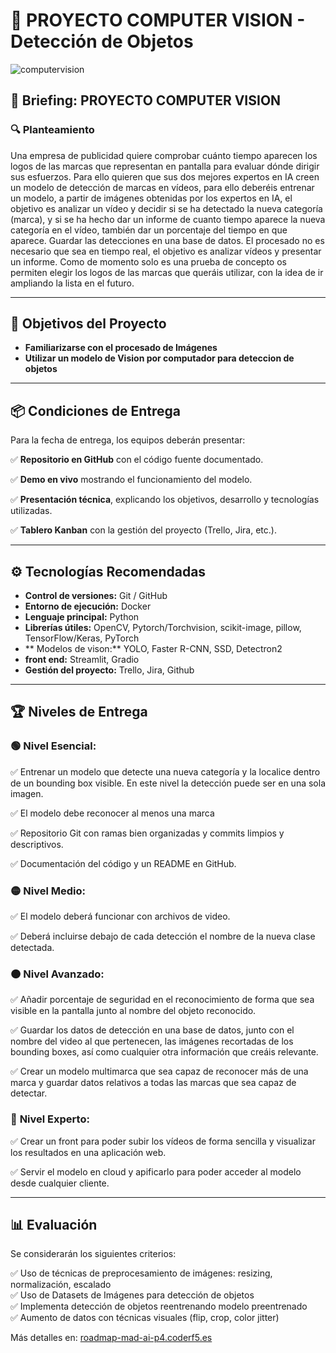 # 🚀 PROYECTO COMPUTER VISION - Detección de Objetos

![computervision](https://github.com/user-attachments/assets/0bd79f43-56c5-4494-9dc7-910c9d902742)

## 📜 Briefing: PROYECTO COMPUTER VISION

### 🔍 Planteamiento  

Una empresa de publicidad quiere comprobar cuánto tiempo aparecen los logos de las
marcas que representan en pantalla para evaluar dónde dirigir sus esfuerzos.
Para ello quieren que sus dos mejores expertos en IA creen un modelo de detección de
marcas en vídeos, para ello deberéis entrenar un modelo, a partir de imágenes obtenidas
por los expertos en IA, el objetivo es analizar un vídeo y decidir si se ha detectado la nueva
categoría (marca), y si se ha hecho dar un informe de cuanto tiempo aparece la nueva
categoría en el vídeo, también dar un porcentaje del tiempo en que aparece. Guardar las
detecciones en una base de datos.
El procesado no es necesario que sea en tiempo real, el objetivo es analizar vídeos y
presentar un informe.
Como de momento solo es una prueba de concepto os permiten elegir los logos de las
marcas que queráis utilizar, con la idea de ir ampliando la lista en el futuro.

---

## 🎯 Objetivos del Proyecto  

* **Familiarizarse con el procesado de Imágenes**  
* **Utilizar un modelo de Vision por computador para deteccion de objetos**  
   

---

## 📦 Condiciones de Entrega  

Para la fecha de entrega, los equipos deberán presentar:  

✅ **Repositorio en GitHub** con el código fuente documentado.

✅ **Demo en vivo** mostrando el funcionamiento del modelo.

✅ **Presentación técnica**, explicando los objetivos, desarrollo y tecnologías utilizadas.

✅ **Tablero Kanban** con la gestión del proyecto (Trello, Jira, etc.).  

---

## ⚙️ Tecnologías Recomendadas  

- **Control de versiones:** Git / GitHub  
- **Entorno de ejecución:** Docker  
- **Lenguaje principal:** Python  
- **Librerías útiles:** OpenCV, Pytorch/Torchvision, scikit-image, pillow, TensorFlow/Keras, PyTorch
- ** Modelos de vison:** YOLO, Faster R-CNN, SSD, Detectron2
- **front end:** Streamlit, Gradio 
- **Gestión del proyecto:** Trello, Jira, Github  

---

## 🏆 Niveles de Entrega  

### 🟢 **Nivel Esencial:**  
✅ Entrenar un modelo que detecte una nueva categoría y la localice dentro de un bounding box visible. En este nivel la detección puede ser en una sola imagen.

✅ El modelo debe reconocer al menos una marca

✅ Repositorio Git con ramas bien organizadas y commits limpios y descriptivos.

✅ Documentación del código y un README en GitHub.  

### 🟡 **Nivel Medio:**  
✅ El modelo deberá funcionar con archivos de video.

✅ Deberá incluirse debajo de cada detección el nombre de la nueva clase detectada.

### 🟠 **Nivel Avanzado:**  
✅ Añadir porcentaje de seguridad en el reconocimiento de forma que sea visible en la pantalla junto al nombre del objeto reconocido.

✅ Guardar los datos de detección en una base de datos, junto con el nombre del video al que pertenecen, las imágenes recortadas de los bounding boxes, así como cualquier otra información que creáis relevante.

✅ Crear un modelo multimarca que sea capaz de reconocer más de una marca y guardar datos relativos a todas las marcas que sea capaz de detectar. 

### 🔴 **Nivel Experto:**  
✅ Crear un front para poder subir los vídeos de forma sencilla y visualizar los resultados en una aplicación web.

✅ Servir el modelo en cloud y apificarlo para poder acceder al modelo desde cualquier cliente.

---

## 📊 Evaluación  

Se considerarán los siguientes criterios:  

✅ Uso de técnicas de preprocesamiento de imágenes: resizing, normalización, escalado  
✅ Uso de Datasets de Imágenes para detección de objetos   
✅ Implementa detección de objetos reentrenando modelo preentrenado    
✅ Aumento de datos con técnicas visuales (flip, crop, color jitter)    

Más detalles en: [roadmap-mad-ai-p4.coderf5.es](https://roadmap-mad-ai-p4.coderf5.es/)  

 
